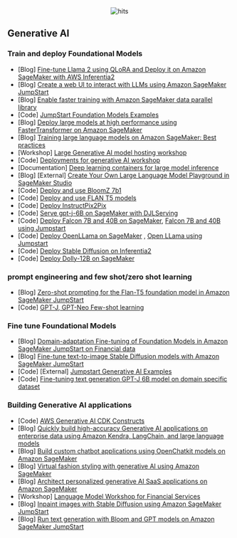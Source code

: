 <div align="center">
  <img src="https://hits.seeyoufarm.com/api/count/incr/badge.svg?url=https%3A%2F%2Fgithub.com%2Faws-samples%2Fawesome-sagemaker%2Fblob%2Fmain%2Fgenerative_ai.md&count_bg=%23198ED5&title_bg=%23555555&icon=&icon_color=%23E7E7E7&title=hits&edge_flat=false" alt="hits">
</div>

## Generative AI

### Train and deploy Foundational Models
- [Blog] [Fine-tune Llama 2 using QLoRA and Deploy it on Amazon SageMaker with AWS Inferentia2](https://aws.amazon.com/blogs/machine-learning/fine-tune-llama-2-using-qlora-and-deploy-it-on-amazon-sagemaker-with-aws-inferentia2/)
- [Blog] [Create a web UI to interact with LLMs using Amazon SageMaker JumpStart](https://aws.amazon.com/blogs/machine-learning/create-a-web-ui-to-interact-with-llms-using-amazon-sagemaker-jumpstart/)
- [Blog] [Enable faster training with Amazon SageMaker data parallel library](https://aws.amazon.com/blogs/machine-learning/enable-faster-training-with-amazon-sagemaker-data-parallel-library/)
- [Code] [JumpStart Foundation Models Examples](https://github.com/aws/amazon-sagemaker-examples/tree/main/introduction_to_amazon_algorithms/jumpstart-foundation-models)
- [Blog] [Deploy large models at high performance using FasterTransformer on Amazon SageMaker](https://aws.amazon.com/blogs/machine-learning/deploy-large-models-at-high-performance-using-fastertransformer-on-amazon-sagemaker/)
- [Blog] [Training large language models on Amazon SageMaker: Best practices](https://aws.amazon.com/blogs/machine-learning/training-large-language-models-on-amazon-sagemaker-best-practices/)
- [Workshop] [Large Generative AI model hosting workshop](https://catalog.us-east-1.prod.workshops.aws/workshops/bb62b5d7-313f-4733-88cd-9c1aa41c724d/en-US)
- [Code] [Deployments for generative AI workshop](https://github.com/aws/amazon-sagemaker-examples/tree/main/inference/generativeai/llm-workshop)
- [Documentation] [Deep learning containers for large model inference](https://docs.aws.amazon.com/sagemaker/latest/dg/realtime-endpoints-large-model-dlc.html)
- [Blog] [External] [Create Your Own Large Language Model Playground in SageMaker Studio](https://towardsdatascience.com/create-your-own-large-language-model-playground-in-sagemaker-studio-1be5846c5089)
- [Code] [Deploy and use BloomZ 7b1](https://github.com/aws/amazon-sagemaker-examples/blob/main/introduction_to_amazon_algorithms/jumpstart-foundation-models/text2text-generation-bloomz.ipynb)
- [Code] [Deploy and use FLAN T5 models ](https://github.com/aws/amazon-sagemaker-examples/blob/main/introduction_to_amazon_algorithms/jumpstart-foundation-models/text2text-generation-flan-t5.ipynb)
- [Code] [Deploy InstructPix2Pix](https://github.com/aws/amazon-sagemaker-examples/tree/main/advanced_functionality/huggingface_deploy_instructpix2pix)
- [Code] [Serve gpt-j-6B on SageMaker with DJLServing](https://github.com/aws/amazon-sagemaker-examples/blob/main/inference/generativeai/deepspeed/GPT-J-6B_DJLServing_with_PySDK.ipynb)
- [Code] [Deploy Falcon 7B and 40B on SageMaker](https://github.com/aws/amazon-sagemaker-examples/tree/main/inference/generativeai/llm-workshop/lab10-falcon-40b-and-7b), [Falcon 7B and 40B using Jumpstart](https://github.com/aws/amazon-sagemaker-examples/blob/main/introduction_to_amazon_algorithms/jumpstart-foundation-models/text-generation-falcon.ipynb)
- [Code] [Deploy OpenLLama on SageMaker](https://github.com/aws/amazon-sagemaker-examples/blob/main/inference/generativeai/llm-workshop/lab10-open-llama/open-llama-7b/open_llama_7b.ipynb) , [Open LLama using Jumpstart](https://github.com/aws/amazon-sagemaker-examples/blob/main/introduction_to_amazon_algorithms/jumpstart-foundation-models/text-generation-open-llama.ipynb)
- [Code] [Deploy Stable Diffusion on Inferentia2](https://github.com/aws/amazon-sagemaker-examples/blob/main/inference/generativeai/llm-workshop/lab9-inf2-stable-diffusion/SageMaker-SD21-INF2.ipynb)
- [Code] [Deploy Dolly-12B on SageMaker](https://github.com/aws/amazon-sagemaker-examples/blob/main/inference/generativeai/llm-workshop/deploy-dolly-12b/dolly-12b-deepspeed-sagemaker.ipynb)



### prompt engineering and few shot/zero shot learning
- [Blog] [Zero-shot prompting for the Flan-T5 foundation model in Amazon SageMaker JumpStart](https://aws.amazon.com/blogs/machine-learning/category/artificial-intelligence/generative-ai/)
- [Code] [GPT-J, GPT-Neo Few-shot learning](https://github.com/aws/amazon-sagemaker-examples/blob/main/introduction_to_amazon_algorithms/jumpstart-foundation-models/text-generation-few-shot-learning.ipynb)

### Fine tune Foundational Models
- [Blog] [Domain-adaptation Fine-tuning of Foundation Models in Amazon SageMaker JumpStart on Financial data](https://aws.amazon.com/blogs/machine-learning/domain-adaptation-fine-tuning-of-foundation-models-in-amazon-sagemaker-jumpstart-on-financial-data/)
- [Blog] [Fine-tune text-to-image Stable Diffusion models with Amazon SageMaker JumpStart](https://aws.amazon.com/blogs/machine-learning/fine-tune-text-to-image-stable-diffusion-models-with-amazon-sagemaker-jumpstart/)
- [Code] [External] [Jumpstart Generative AI Examples](https://github.com/arunprsh/sagemaker-jumpstart-generative-ai-examples)
- [Code] [Fine-tuning text generation GPT-J 6B model on domain specific dataset](https://github.com/aws/amazon-sagemaker-examples/blob/main/introduction_to_amazon_algorithms/jumpstart-foundation-models/domain-adaption-finetuning-gpt-j-6b.ipynb)

### Building Generative AI applications
- [Code] [AWS Generative AI CDK Constructs](https://github.com/awslabs/generative-ai-cdk-constructs)
- [Blog] [Quickly build high-accuracy Generative AI applications on enterprise data using Amazon Kendra, LangChain, and large language models](https://aws.amazon.com/blogs/machine-learning/quickly-build-high-accuracy-generative-ai-applications-on-enterprise-data-using-amazon-kendra-langchain-and-large-language-models/)
- [Blog] [Build custom chatbot applications using OpenChatkit models on Amazon SageMaker](https://aws.amazon.com/blogs/machine-learning/build-custom-chatbot-applications-using-openchatkit-models-on-amazon-sagemaker/)
- [Blog] [Virtual fashion styling with generative AI using Amazon SageMaker](https://aws.amazon.com/blogs/machine-learning/virtual-fashion-styling-with-generative-ai-using-amazon-sagemaker/)
- [Blog] [Architect personalized generative AI SaaS applications on Amazon SageMaker](https://aws.amazon.com/blogs/machine-learning/architect-personalized-generative-ai-saas-applications-on-amazon-sagemaker/)
- [Workshop] [Language Model Workshop for Financial Services](https://github.com/aws-samples/large-model-workshop-financial-services)
- [Blog] [Inpaint images with Stable Diffusion using Amazon SageMaker JumpStart](https://aws.amazon.com/blogs/machine-learning/category/artificial-intelligence/generative-ai/)
- [Blog] [Run text generation with Bloom and GPT models on Amazon SageMaker JumpStart](https://aws.amazon.com/blogs/machine-learning/run-text-generation-with-gpt-and-bloom-models-on-amazon-sagemaker-jumpstart/)

